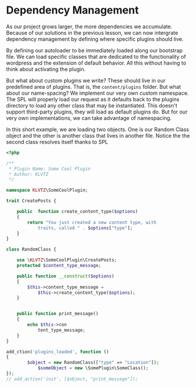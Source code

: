 Dependency Management
=====================
As our project grows larger, the more dependencies we accumulate. Because of our
solutions in the previous lesson, we can now intergrate dependency management by
defining where specific plugins should live. 

By defining our autoloader to be immediately loaded along our bootstrap file. We
can load specific classes that are dedicated to the functionality of wordpress
and the extension of default behavior. All this without having to think about
activating the plugin.


But what about custom plugins we write? These should live in our predefined area
of plugins. That is, the `content/plugins` folder. But what about our
name-spacing? We implement our very own custom namespace. The SPL will properly
load our request as it defaults back to the plugins directory to load any other
class that may be instantiated. This doesn't support third-party plugins, they
will load as default plugins do. But for our very own implementations, we can
take advantage of namespacing. 

In this short example, we are loading two objects. One is our Random Class
object and the other is another class that lives in another file. Notice the
the second class resolves itself thanks to SPL


```php
<?php

/**
 * Plugin Name: Some Cool Plugin
 * Author: KLVTZ
 */

namespace KLVTZ\SomeCoolPlugin;

trait CreatePosts {

	public  function create_content_type($options)
	{
		return "You just created a new content type, with
			traits, called " . $options["type"];
	}
}

class RandomClass {

	use \KLVTZ\SomeCoolPlugin\CreatePosts; 
	protected $content_type_message;

	public function __construct($options)
	{
		$this->content_type_message =
			$this->create_content_type($options);
	}


	public function print_message()
	{
		echo $this->con
			tent_type_message;
	}
}

add_ction('plugins_loaded', function ()
{
		$object = new RandomClass(["type" => "Location"]);
			$someObject = new \SomePlugin\SomeClass();
});
// add_action('init', [$object, "print_message"]);
```
